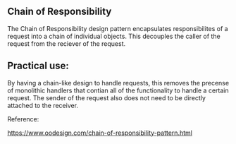 ## Chain of Responsibility ##
The Chain of Responsibility design pattern encapsulates responsibilites of a request into a chain of individual objects.  This decouples the caller of the request from the reciever of the request.

## Practical use: ##
By having a chain-like design to handle requests, this removes the precense of monolithic handlers that contian all of the functionality to handle a certain request.  The sender of the request also does not need to be directly attached to the receiver.

Reference:

https://www.oodesign.com/chain-of-responsibility-pattern.html